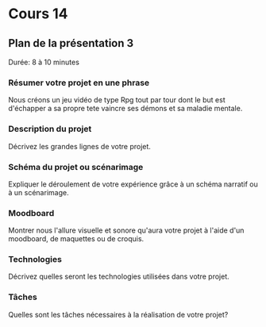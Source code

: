 # Cours 14
## Plan de la présentation 3
Durée: 8 à 10 minutes

### Résumer votre projet en une phrase
Nous créons un jeu vidéo de type Rpg tout par tour dont le but est d'échapper a sa propre tete vaincre ses démons et sa maladie mentale.  

### Description du projet 
Décrivez les grandes lignes de votre projet. 

### Schéma du projet ou scénarimage
Expliquer le déroulement de votre expérience grâce à un schéma narratif ou à un scénarimage. 

### Moodboard
Montrer nous l'allure visuelle et sonore qu'aura votre projet à l'aide d'un moodboard, de maquettes ou de croquis. 

### Technologies
Décrivez quelles seront les technologies utilisées dans votre projet. 

### Tâches
Quelles sont les tâches nécessaires à la réalisation de votre projet? 

